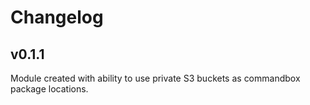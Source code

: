 # Changelog

## v0.1.1

Module created with ability to use private S3 buckets as commandbox package locations.
